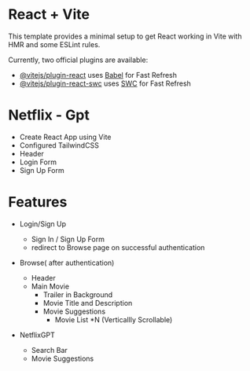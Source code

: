 # React + Vite

This template provides a minimal setup to get React working in Vite with HMR and some ESLint rules.

Currently, two official plugins are available:

- [@vitejs/plugin-react](https://github.com/vitejs/vite-plugin-react/blob/main/packages/plugin-react/README.md) uses [Babel](https://babeljs.io/) for Fast Refresh
- [@vitejs/plugin-react-swc](https://github.com/vitejs/vite-plugin-react-swc) uses [SWC](https://swc.rs/) for Fast Refresh


# Netflix - Gpt

- Create React App using Vite
- Configured TailwindCSS
- Header
- Login Form
- Sign Up Form


# Features 
 - Login/Sign Up 
    - Sign In / Sign Up Form
    - redirect to Browse page on successful authentication
 - Browse( after authentication)
   - Header
   - Main Movie
     - Trailer in Background
     - Movie Title and Description
     - Movie Suggestions 
        - Movie List *N (Verticallly Scrollable)

- NetflixGPT
    - Search Bar
    - Movie Suggestions
